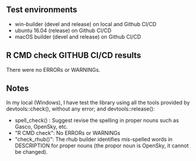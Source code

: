 ## Test environments
* win-builder (devel and release) on local and Github CI/CD
* ubuntu 16.04 (release) on Github CI/CD
* macOS builder (devel and release) on Github CI/CD

## R CMD check GITHUB CI/CD results
There were no ERRORs or WARNINGs. 

## Notes
In my local (Windows), I have test the library using all the tools
provided by devtools::check(), without any error; and devtools::release():

* spell_check() : Suggest revise the spelling in proper nouns such as Gasco, OpenSky, etc.
* "R CMD check": No ERRORs or WARNINGs
* "check_rhub()": The rhub builder identifies mis-spelled words in DESCRIPTION
for proper nouns (the propor noun is OpenSky, it cannot be changed).
